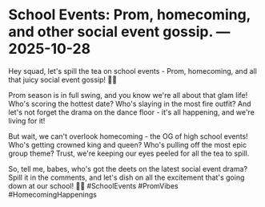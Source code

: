 # School Events: Prom, homecoming, and other social event gossip. — 2025-10-28

Hey squad, let's spill the tea on school events - Prom, homecoming, and all that juicy social event gossip! 🎉💃

Prom season is in full swing, and you know we're all about that glam life! Who's scoring the hottest date? Who's slaying in the most fire outfit? And let's not forget the drama on the dance floor - it's all happening, and we're living for it!

But wait, we can't overlook homecoming - the OG of high school events! Who's getting crowned king and queen? Who's pulling off the most epic group theme? Trust, we're keeping our eyes peeled for all the tea to spill.

So, tell me, babes, who's got the deets on the latest social event drama? Spill it in the comments, and let's dish on all the excitement that's going down at our school! 🌟✨ #SchoolEvents #PromVibes #HomecomingHappenings